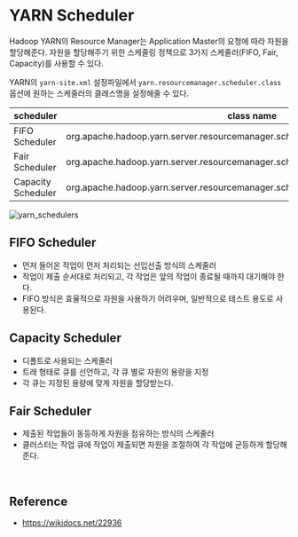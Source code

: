 # YARN Scheduler

Hadoop YARN의 Resource Manager는 Application Master의 요청에 따라 자원을 할당해준다.
자원을 할당해주기 위한 스케줄링 정책으로 3가지 스케줄러(FIFO, Fair, Capacity)를 사용할 수 있다.

YARN의 ```yarn-site.xml``` 설정파일에서 ```yarn.resourcemanager.scheduler.class``` 옵션에 원하는 스케줄러의 클래스명을 설정해줄 수 있다.

| scheduler | class name |
| --- | --- |
| FIFO Scheduler | org.apache.hadoop.yarn.server.resourcemanager.scheduler.fifo.FifoScheduler |
| Fair Scheduler | org.apache.hadoop.yarn.server.resourcemanager.scheduler.fair.FairScheduler |
| Capacity Scheduler | org.apache.hadoop.yarn.server.resourcemanager.scheduler.capacity.CapacityScheduler |



![yarn_schedulers](https://github.com/dhkdn9192/data_engineer_should_know/blob/master/de/hadoop/img/yarn_schedulers.png)


## FIFO Scheduler
- 먼저 들어온 작업이 먼저 처리되는 선입선출 방식의 스케줄러
- 작업이 제출 순서대로 처리되고, 각 작업은 앞의 작업이 종료될 때까지 대기해야 한다.
- FIFO 방식은 효율적으로 자원을 사용하기 어려우며, 일반적으로 테스트 용도로 사용된다.


## Capacity Scheduler
- 디폴트로 사용되는 스케줄러
- 트래 형태로 큐를 선언하고, 각 큐 별로 자원의 용량을 지정
- 각 큐는 지정된 용량에 맞게 자원을 할당받는다.


## Fair Scheduler
- 제출된 작업들이 동등하게 자원을 점유하는 방식의 스케줄러
- 클러스터는 작업 큐에 작업이 제출되면 자원을 조절하여 각 작업에 균등하게 할당해준다.
 

<br>

## Reference
- https://wikidocs.net/22936

